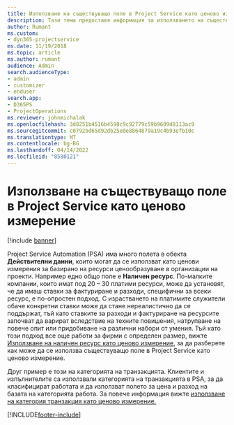 ```yaml
---
title: Използване на съществуващо поле в Project Service като ценово измерение
description: Тази тема предоставя информация за използването на съществуващи полета в Project Service като ценови измерения.
author: Rumant
ms.custom:
- dyn365-projectservice
ms.date: 11/19/2018
ms.topic: article
ms.author: rumant
audience: Admin
search.audienceType:
- admin
- customizer
- enduser
search.app:
- D365PS
- ProjectOperations
ms.reviewer: johnmichalak
ms.openlocfilehash: 3d8251b4516b4598c9c92779c59b9609d8113ac9
ms.sourcegitcommit: c0792bd65d92db25e0e8864879a19c4b93efb10c
ms.translationtype: MT
ms.contentlocale: bg-BG
ms.lasthandoff: 04/14/2022
ms.locfileid: "8580121"
---
```

# <a name="use-an-existing-field-in-project-service-as-a-pricing-dimension"></a>Използване на съществуващо поле в Project Service като ценово измерение

[!include [banner](../includes/psa-now-project-operations.md)]

Project Service Automation (PSA) има много полета в обекта **Действителни данни**, които могат да се използват като ценови измерения за базирано на ресурси ценообразуване в организации на проекти. Например едно общо поле е **Наличен ресурс**. По-малките компании, които имат под 20 – 30 платими ресурси, може да установят, че да имаш ставки за фактуриране и разходи, специфични за всеки ресурс, е по-опростен подход. С израстването на платимите служители обаче конкретни ставки може да стане нереалистично да се поддържат, тъй като ставките за разходи и фактуриране на ресурсите започват да варират вследствие на техните повишения, натрупване на повече опит или придобиване на различни набори от умения. Тъй като този подход все още работи за фирми с определен размер, вижте [Използване на наличен ресурс като ценово измерение](bookable-resource-pricing-dimension.md), за да разберете как може да се използва съществуващо поле в Project Service като ценово измерение.

Друг пример е този на категорията на транзакцията. Клиентите и изпълнителите са използвали категорията на транзакцията в PSA, за да класифицират работата и да използват полето за цена и разход на базата на категорията работа. За повече информация вижте [използване на категория транзакция като ценово измерение.](transaction-category-pricing-dimension.md)


[!INCLUDE[footer-include](../includes/footer-banner.md)]
